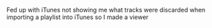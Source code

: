 ﻿Fed up with iTunes not showing me what tracks were discarded when importing a playlist into iTunes so I made a viewer